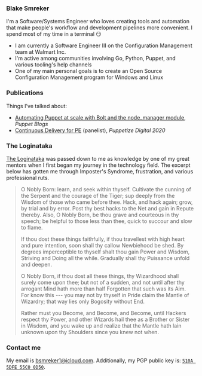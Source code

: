 ### Blake Smreker

I'm a Software/Systems Engineer who loves creating tools and automation that make people's workflow and development pipelines more convenient. I spend most of my time in a terminal 😏

- I am currently a Software Engineer III on the Configuration Management team at Walmart Inc.
- I'm active among communities involving Go, Python, Puppet, and various tooling's help channels
- One of my main personal goals is to create an Open Source Configuration Management program for Windows and Linux

### Publications

Things I've talked about:

- [Automating Puppet at scale with Bolt and the node_manager module](https://puppet.com/blog/automating-puppet-scale-bolt-and-nodemanager-module/), _Puppet Blogs_
- [Continuous Delivery for PE](https://www.youtube.com/watch?v=M5HVcevwAdE&list=PLV86BgbREluXpEPnW_Bb4kgZAlGit4EnW&index=40) (panelist), _Puppetize Digital 2020_

### The Loginataka

[The Loginataka](http://catb.org/~esr/faqs/loginataka.html) was passed down to me as knowledge by one of my great mentors when I first began my journey in the technology field. The excerpt below has gotten me through Imposter's Syndrome, frustration, and various professional ruts.

> O Nobly Born: learn, and seek within thyself. Cultivate the cunning of the Serpent and the courage of the Tiger; sup deeply from the Wisdom of those who came before thee. Hack, and hack again; grow, by trial and by error. Post thy best hacks to the Net and gain in Repute thereby. Also, O Nobly Born, be thou grave and courteous in thy speech; be helpful to those less than thee, quick to succour and slow to flame.
>
> If thou dost these things faithfully, if thou travellest with high heart and pure intention, soon shall thy callow Newbiehood be shed. By degrees imperceptible to thyself shalt thou gain Power and Wisdom, Striving and Doing all the while. Gradually shall thy Puissance unfold and deepen.
>
> O Nobly Born, if thou dost all these things, thy Wizardhood shall surely come upon thee; but not of a sudden, and not until after thy arrogant Mind hath more than half Forgotten that such was its Aim. For know this --- you may not by thyself in Pride claim the Mantle of Wizardry; that way lies only Bogosity without End.
> 
> Rather must you Become, and Become, and Become, until Hackers respect thy Power, and other Wizards hail thee as a Brother or Sister in Wisdom, and you wake up and realize that the Mantle hath lain unknown upon thy Shoulders since you knew not when.

### Contact me

My email is bsmreker1@icloud.com. Additionally, my PGP public key is: [`510A 5DFE 55C0 0D50`](https://keybase.io/bsmirks/pgp_keys.asc).
